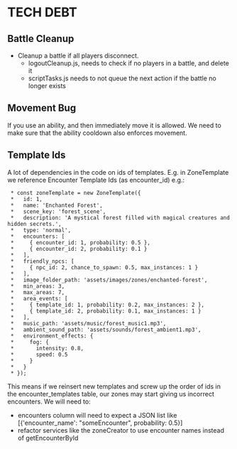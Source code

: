 # TECH DEBT

## Battle Cleanup
- Cleanup a battle if all players disconnect.
    - logoutCleanup.js, needs to check if no players in a battle, and delete it
    - scriptTasks.js needs to not queue the next action if the battle no longer exists

## Movement Bug
If you use an ability, and then immediately move it is allowed.
We need to make sure that the ability cooldown also enforces movement.

## Template Ids
A lot of dependencies in the code on ids of templates.
E.g. in ZoneTemplate we reference Encounter Template Ids (as encounter_id) e.g.:
```
 * const zoneTemplate = new ZoneTemplate({
 *   id: 1,
 *   name: 'Enchanted Forest',
 *   scene_key: 'forest_scene',
 *   description: 'A mystical forest filled with magical creatures and hidden secrets.',
 *   type: 'normal',
 *   encounters: [
 *     { encounter_id: 1, probability: 0.5 },
 *     { encounter_id: 2, probability: 0.1 }
 *   ],
 *   friendly_npcs: [
 *     { npc_id: 2, chance_to_spawn: 0.5, max_instances: 1 }
 *   ],
 *   image_folder_path: 'assets/images/zones/enchanted-forest',
 *   min_areas: 3,
 *   max_areas: 7,
 *   area_events: [
 *     { template_id: 1, probability: 0.2, max_instances: 2 },
 *     { template_id: 2, probability: 0.1, max_instances: 1 }
 *   ],
 *   music_path: 'assets/music/forest_music1.mp3',
 *   ambient_sound_path: 'assets/sounds/forest_ambient1.mp3',
 *   environment_effects: {
 *     fog: {
 *       intensity: 0.8,
 *       speed: 0.5
 *     }
 *   }
 * });
 ```
 This means if we reinsert new templates and screw up the order of ids in the encounter_templates table, our zones may start giving us incorrect encounters.  We will need to:
- encounters column will need to expect a JSON list like [{'encounter_name': "someEncounter", probability: 0.5}]
- refactor services like the zoneCreator to use encounter names instead of getEncounterById